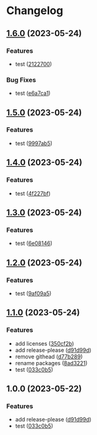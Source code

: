 # Changelog

## [1.6.0](https://github.com/fshovchko/esl-monorepo-test/compare/esl-monorepo-test-app-v1.5.0...esl-monorepo-test-app-v1.6.0) (2023-05-24)


### Features

* test ([2122700](https://github.com/fshovchko/esl-monorepo-test/commit/2122700518a81d7d01b29c5ab95f5e6427188ecc))


### Bug Fixes

* test ([e6a7ca1](https://github.com/fshovchko/esl-monorepo-test/commit/e6a7ca1e7fabf3f9f04f8fd46cdcf6aaa0f03fcc))

## [1.5.0](https://github.com/fshovchko/esl-monorepo-test/compare/esl-monorepo-test-app-v1.4.0...esl-monorepo-test-app-v1.5.0) (2023-05-24)


### Features

* test ([9997ab5](https://github.com/fshovchko/esl-monorepo-test/commit/9997ab594084a08faa94a16eb625b77f507c34de))

## [1.4.0](https://github.com/fshovchko/esl-monorepo-test/compare/esl-monorepo-test-app-v1.3.0...esl-monorepo-test-app-v1.4.0) (2023-05-24)


### Features

* test ([4f227bf](https://github.com/fshovchko/esl-monorepo-test/commit/4f227bf63bcddce68796ff8dbc96aecd846aeba3))

## [1.3.0](https://github.com/fshovchko/esl-monorepo-test/compare/esl-monorepo-test-app-v1.2.0...esl-monorepo-test-app-v1.3.0) (2023-05-24)


### Features

* test ([6e08146](https://github.com/fshovchko/esl-monorepo-test/commit/6e0814652a76ed9435498c8e194e1d2c42843d30))

## [1.2.0](https://github.com/fshovchko/esl-monorepo-test/compare/esl-monorepo-test-app-v1.1.0...esl-monorepo-test-app-v1.2.0) (2023-05-24)


### Features

* test ([9af09a5](https://github.com/fshovchko/esl-monorepo-test/commit/9af09a52e2ed085459e89ff04eb7e072f9cffc58))

## [1.1.0](https://github.com/fshovchko/esl-monorepo-test/compare/esl-monorepo-test-app-v1.0.0...esl-monorepo-test-app-v1.1.0) (2023-05-24)


### Features

* add licenses ([350cf2b](https://github.com/fshovchko/esl-monorepo-test/commit/350cf2bba38e31a660df67fc902efd50a795528e))
* add release-please ([d91d99d](https://github.com/fshovchko/esl-monorepo-test/commit/d91d99d27b6262b89b881a5b7ca91a8c0ed40729))
* remove githead ([d77b289](https://github.com/fshovchko/esl-monorepo-test/commit/d77b2895e5defe4f0a3612ecd6badfd622692e3d))
* rename packages ([8ad3221](https://github.com/fshovchko/esl-monorepo-test/commit/8ad32212d0b8cbdb0e9efb9b24ed5a1fbd21744c))
* test ([033c0b5](https://github.com/fshovchko/esl-monorepo-test/commit/033c0b5af5ace3411607a8fe7b87c17b5078bef3))

## 1.0.0 (2023-05-22)


### Features

* add release-please ([d91d99d](https://github.com/fshovchko/esl-monorepo-test/commit/d91d99d27b6262b89b881a5b7ca91a8c0ed40729))
* test ([033c0b5](https://github.com/fshovchko/esl-monorepo-test/commit/033c0b5af5ace3411607a8fe7b87c17b5078bef3))
